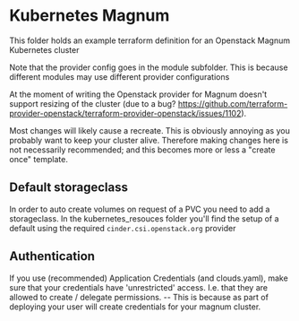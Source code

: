 # Kubernetes Magnum

This folder holds an example terraform definition for an Openstack Magnum Kubernetes cluster

Note that the provider config goes in the module subfolder. This is because different modules may use different provider configurations


At the moment of writing the Openstack provider for Magnum doesn't support resizing of the cluster (due to a bug? https://github.com/terraform-provider-openstack/terraform-provider-openstack/issues/1102).

Most changes will likely cause a recreate. This is obviously annoying as you probably want to keep your cluster alive. Therefore making changes here
is not necessarily recommended; and this becomes more or less a "create once" template.


## Default storageclass

In order to auto create volumes on request of a PVC you need to add a storageclass. In the kubernetes_resouces folder you'll find the setup of a default using the required `cinder.csi.openstack.org` provider


## Authentication

If you use (recommended) Application Credentials (and clouds.yaml), make sure that your credentials have 'unrestricted' access. I.e. that they are allowed to create / delegate permissions. -- This is because as part of deploying your user will create credentials for your magnum cluster.

